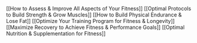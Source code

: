 [[How to Assess & Improve All Aspects of Your Fitness]]
[[Optimal Protocols to Build Strength & Grow Muscles]]
[[How to Build Physical Endurance & Lose Fat]]
[[Optimize Your Training Program for Fitness & Longevity]]
[[Maximize Recovery to Achieve Fitness & Performance Goals]]
[[Optimal Nutrition & Supplementation for Fitness]]

